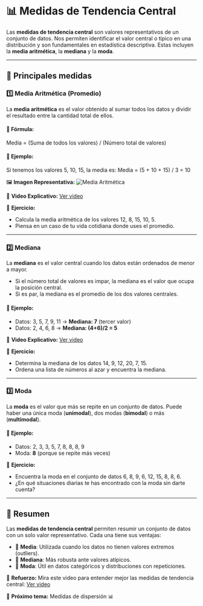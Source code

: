 # 📊 Medidas de Tendencia Central

Las **medidas de tendencia central** son valores representativos de un conjunto de datos. Nos permiten identificar el valor central o típico en una distribución y son fundamentales en estadística descriptiva. Estas incluyen la **media aritmética**, la **mediana** y la **moda**.

---

## 📌 Principales medidas

### 1️⃣ Media Aritmética (Promedio)
La **media aritmética** es el valor obtenido al sumar todos los datos y dividir el resultado entre la cantidad total de ellos.

#### 📌 Fórmula:
Media = (Suma de todos los valores) / (Número total de valores)

#### 📌 Ejemplo:
Si tenemos los valores 5, 10, 15, la media es:
Media = (5 + 10 + 15) / 3 = 10

🖼️ **Imagen Representativa:**
![Media Aritmética](https://yosoytuprofe.20minutos.es/wp-content/uploads/2019/04/media-aritm%C3%A9tica-1.jpg)

🎥 **Video Explicativo:** [Ver video](https://youtu.be/bmNVWltce6I)

📝 **Ejercicio:**
- Calcula la media aritmética de los valores 12, 8, 15, 10, 5.
- Piensa en un caso de tu vida cotidiana donde uses el promedio.

---

### 2️⃣ Mediana
La **mediana** es el valor central cuando los datos están ordenados de menor a mayor.

- Si el número total de valores es impar, la mediana es el valor que ocupa la posición central.
- Si es par, la mediana es el promedio de los dos valores centrales.

#### 📌 Ejemplo:
- Datos: 3, 5, 7, 9, 11 → **Mediana: 7** (tercer valor)
- Datos: 2, 4, 6, 8 → **Mediana: (4+6)/2 = 5**

🎥 **Video Explicativo:** [Ver video](https://www.youtube.com/watch?v=ms_prB5cLI8)

📝 **Ejercicio:**
- Determina la mediana de los datos 14, 9, 12, 20, 7, 15.
- Ordena una lista de números al azar y encuentra la mediana.

---

### 3️⃣ Moda
La **moda** es el valor que más se repite en un conjunto de datos. Puede haber una única moda (**unimodal**), dos modas (**bimodal**) o más (**multimodal**).

#### 📌 Ejemplo:
- Datos: 2, 3, 3, 5, 7, 8, 8, 8, 9
- Moda: **8** (porque se repite más veces)

📝 **Ejercicio:**
- Encuentra la moda en el conjunto de datos 6, 8, 9, 6, 12, 15, 8, 8, 6.
- ¿En qué situaciones diarias te has encontrado con la moda sin darte cuenta?

---

## 📝 Resumen
Las **medidas de tendencia central** permiten resumir un conjunto de datos con un solo valor representativo. Cada una tiene sus ventajas:
- 📌 **Media**: Utilizada cuando los datos no tienen valores extremos (outliers).
- 📌 **Mediana**: Más robusta ante valores atípicos.
- 📌 **Moda**: Útil en datos categóricos y distribuciones con repeticiones.

🎥 **Refuerzo:** Mira este video para entender mejor las medidas de tendencia central: [Ver video](https://www.youtube.com/watch?v=0DA7Wtz1ddg)

📌 **Próximo tema:** Medidas de dispersión 📊

